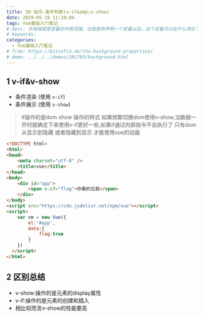 ```yaml
---
title: 20 指令-条件判断(v-if&amp;v-show)
date: 2019-05-18 11:10:04
tags: Vue基础入门笔记
# desc: 作用域就是变量的作用范围。也就是你声明一个变量以后，这个变量可以在什么场合下使用。以前的JavaScript只有全局作用域，和函数作用域。
# keywords: 
categories:
  - Vue基础入门笔记
# from: https://bitsofco.de/the-background-properties/
# demo: ../../../demos/201703/background.html
---
```


## 1 v-if&v-show
- 条件渲染 (使用 `v-if`)
- 条件展示 (使用 `v-show`)
> if操作的是dom show 操作的样式
> 如果频繁切换dom使用v-show,当数据一开时就确定下来使用v-if更好一些,如果if通过内部指令不会执行了
> 只有dom从显示到隐藏 或者隐藏到显示 才能使用vue的动画


```html
<!DOCTYPE html>
<html>
<head>
    <meta charset="utf-8" />
    <title>vue</title>
</head>
<body>
    <div id="app">
        <span v-if="flag">你看的见我</span>
    </div>
</body>
<script src="https://cdn.jsdelivr.net/npm/vue"></script> 
<script>
    var vm = new Vue({
        el:'#app',
        data:{
            flag:true
        }
    })
  </script>
</html>
```

<a name="TK71d"></a>
## 2 区别总结

- v-show:操作的是元素的display属性
- v-if:操作的是元素的创建和插入
- 相比较而言v-show的性能要高

